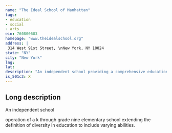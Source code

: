 ```yaml
---
name: "The Ideal School of Manhattan"
tags:
- education
- social
- arts
ein: 760800603
homepage: "www.theidealschool.org"
address: |
 314 West 91st Street, \nNew York, NY 10024
state: "NY"
city: "New York"
lng: 
lat: 
description: "An independent school providing a comprehensive educational program for children from k through 9th grade. "
is_501c3: X
---
```


## Long description

An independent school
  
  operation of a k through grade nine elementary school extending the definition of diversity in education to include varying abilities. 
